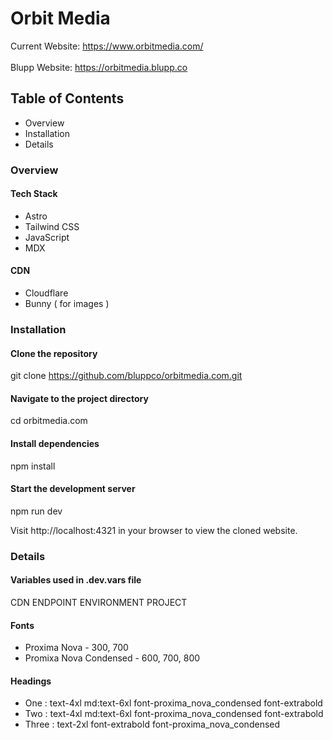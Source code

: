# Orbit Media

Current Website: https://www.orbitmedia.com/
\
\
Blupp Website: https://orbitmedia.blupp.co

## Table of Contents

- Overview
- Installation
- Details

### Overview

#### Tech Stack
- Astro
- Tailwind CSS
- JavaScript
- MDX

#### CDN
- Cloudflare
- Bunny ( for images )

### Installation

#### Clone the repository
git clone https://github.com/bluppco/orbitmedia.com.git

#### Navigate to the project directory
cd orbitmedia.com

#### Install dependencies
npm install

#### Start the development server
npm run dev

Visit http://localhost:4321 in your browser to view the cloned website.

### Details

#### Variables used in .dev.vars file

CDN
ENDPOINT
ENVIRONMENT
PROJECT

#### Fonts

- Proxima Nova - 300, 700
- Promixa Nova Condensed - 600, 700, 800

#### Headings
- One : text-4xl md:text-6xl font-proxima_nova_condensed font-extrabold
- Two : text-4xl md:text-6xl font-proxima_nova_condensed font-extrabold
- Three : text-2xl font-extrabold font-proxima_nova_condensed

